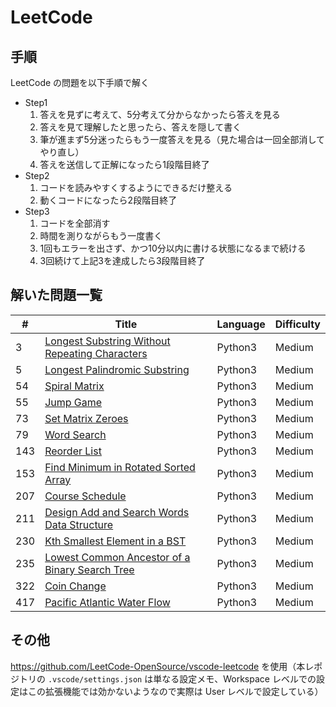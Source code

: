 # LeetCode

## 手順

LeetCode の問題を以下手順で解く

- Step1
    1. 答えを見ずに考えて、5分考えて分からなかったら答えを見る
    1. 答えを見て理解したと思ったら、答えを隠して書く
    1. 筆が進まず5分迷ったらもう一度答えを見る（見た場合は一回全部消してやり直し）
    1. 答えを送信して正解になったら1段階目終了
- Step2
    1. コードを読みやすくするようにできるだけ整える
    1. 動くコードになったら2段階目終了
- Step3
    1. コードを全部消す
    1. 時間を測りながらもう一度書く
    1. 1回もエラーを出さず、かつ10分以内に書ける状態になるまで続ける
    1. 3回続けて上記3を達成したら3段階目終了

## 解いた問題一覧

| #   | Title                                                                                                                                       | Language | Difficulty |
| --- | ------------------------------------------------------------------------------------------------------------------------------------------- | -------- | ---------- |
| 3   | [Longest Substring Without Repeating Characters](https://leetcode.com/problems/longest-substring-without-repeating-characters/description/) | Python3  | Medium     |
| 5   | [Longest Palindromic Substring](https://leetcode.com/problems/longest-palindromic-substring/description/)                                   | Python3  | Medium     |
| 54  | [Spiral Matrix](https://leetcode.com/problems/spiral-matrix/description/)                                                                   | Python3  | Medium     |
| 55  | [Jump Game](https://leetcode.com/problems/jump-game/description/)                                                                           | Python3  | Medium     |
| 73  | [Set Matrix Zeroes](https://leetcode.com/problems/set-matrix-zeroes/description/)                                                           | Python3  | Medium     |
| 79  | [Word Search](https://leetcode.com/problems/word-search/description/)                                                                       | Python3  | Medium     |
| 143 | [Reorder List](https://leetcode.com/problems/reorder-list/description/)                                                                     | Python3  | Medium     |
| 153 | [Find Minimum in Rotated Sorted Array](https://leetcode.com/problems/find-minimum-in-rotated-sorted-array/description/)                     | Python3  | Medium     |
| 207 | [Course Schedule](https://leetcode.com/problems/ourse-schedule/description/)                                                                | Python3  | Medium     |
| 211 | [Design Add and Search Words Data Structure](https://leetcode.com/problems/design-add-and-search-words-data-structure/description/)         | Python3  | Medium     |
| 230 | [Kth Smallest Element in a BST](https://leetcode.com/problems/kth-smallest-element-in-a-bst/description/)                                   | Python3  | Medium     |
| 235 | [Lowest Common Ancestor of a Binary Search Tree](https://leetcode.com/problems/lowest-common-ancestor-of-a-binary-search-tree/description/) | Python3  | Medium     |
| 322 | [Coin Change](https://leetcode.com/problems/coin-change/description/)                                                                       | Python3  | Medium     |
| 417 | [Pacific Atlantic Water Flow](https://leetcode.com/problems/pacific-atlantic-water-flow/description/)                                       | Python3  | Medium     |

## その他

https://github.com/LeetCode-OpenSource/vscode-leetcode を使用（本レポジトリの `.vscode/settings.json` は単なる設定メモ、Workspace レベルでの設定はこの拡張機能では効かないようなので実際は User レベルで設定している）
